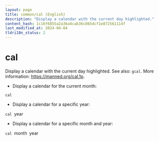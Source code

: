 ```yaml
---
layout: page
title: common/cal (English)
description: "Display a calendar with the current day highlighted."
content_hash: 1c16f6855a2a36a4cab36c8654cf1e872561114f
last_modified_at: 2024-04-04
tldri18n_status: 2
---
```

# cal

Display a calendar with the current day highlighted.
See also: `gcal`.
More information: <https://manned.org/cal.1p>.

- Display a calendar for the current month:

`cal`

- Display a calendar for a specific year:

`cal `<span class="tldr-var badge badge-pill bg-dark-lm bg-white-dm text-white-lm text-dark-dm font-weight-bold">year</span>

- Display a calendar for a specific month and year:

`cal `<span class="tldr-var badge badge-pill bg-dark-lm bg-white-dm text-white-lm text-dark-dm font-weight-bold">month</span>` `<span class="tldr-var badge badge-pill bg-dark-lm bg-white-dm text-white-lm text-dark-dm font-weight-bold">year</span>
